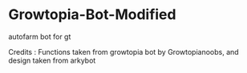 # Growtopia-Bot-Modified
autofarm bot for gt

Credits : Functions taken from growtopia bot by Growtopianoobs, and design taken from arkybot
